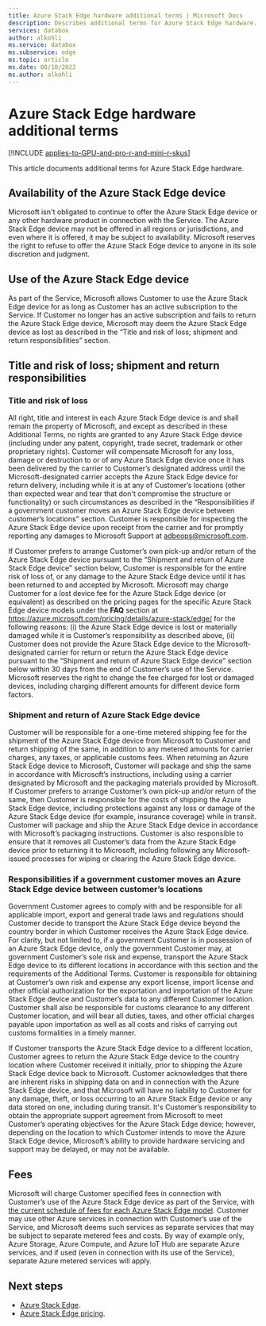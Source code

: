 ```yaml
---
title: Azure Stack Edge hardware additional terms | Microsoft Docs
description: Describes additional terms for Azure Stack Edge hardware.
services: databox
author: alkohli
ms.service: databox
ms.subservice: edge
ms.topic: article
ms.date: 08/10/2022
ms.author: alkohli
---
```

# Azure Stack Edge hardware additional terms

[!INCLUDE [applies-to-GPU-and-pro-r-and-mini-r-skus](../../includes/azure-stack-edge-applies-to-gpu-pro-r-mini-r-sku.md)]

This article documents additional terms for Azure Stack Edge hardware.

## Availability of the Azure Stack Edge device

Microsoft isn't obligated to continue to offer the Azure Stack Edge device or any other hardware product in connection with the Service. The Azure Stack Edge device may not be offered in all regions or jurisdictions, and even where it is offered, it may be subject to availability. Microsoft reserves the right to refuse to offer the Azure Stack Edge device to anyone in its sole discretion and judgment.

## Use of the Azure Stack Edge device
As part of the Service, Microsoft allows Customer to use the Azure Stack Edge device for as long as Customer has an active subscription to the Service. If Customer no longer has an active subscription and fails to return the Azure Stack Edge device, Microsoft may deem the Azure Stack Edge device as lost as described in the “Title and risk of loss; shipment and return responsibilities” section.

## Title and risk of loss; shipment and return responsibilities  

### Title and risk of loss

All right, title and interest in each Azure Stack Edge device is and shall remain the property of Microsoft, and except as described in these Additional Terms, no rights are granted to any Azure Stack Edge device (including under any patent, copyright, trade secret, trademark or other proprietary rights). Customer will compensate Microsoft for any loss, damage or destruction to or of any Azure Stack Edge device once it has been delivered by the carrier to Customer’s designated address until the Microsoft-designated carrier accepts the Azure Stack Edge device for return delivery, including while it is at any of Customer’s locations (other than expected wear and tear that don't compromise the structure or functionality) or such circumstances as described in the “Responsibilities if a government customer moves an Azure Stack Edge device between customer’s locations” section. Customer is responsible for inspecting the Azure Stack Edge device upon receipt from the carrier and for promptly reporting any damages to Microsoft Support at [adbeops@microsoft.com](mailto:adbeops@microsoft.com). 

If Customer prefers to arrange Customer’s own pick-up and/or return of the Azure Stack Edge device pursuant to the “Shipment and return of Azure Stack Edge device” section below, Customer is responsible for the entire risk of loss of, or any damage to the Azure Stack Edge device until it has been returned to and accepted by Microsoft.
Microsoft may charge Customer for a lost device fee for the Azure Stack Edge device (or equivalent) as described on the pricing pages for the specific Azure Stack Edge device models under the **FAQ** section at https://azure.microsoft.com/pricing/details/azure-stack/edge/ for the following reasons: (i) the Azure Stack Edge device is lost or materially damaged while it is Customer’s responsibility as described above, (ii) Customer does not provide the Azure Stack Edge device to the Microsoft-designated carrier for return or return the Azure Stack Edge device pursuant to the “Shipment and return of Azure Stack Edge device” section below within 30 days from the end of Customer’s use of the Service. Microsoft reserves the right to change the fee charged for lost or damaged devices, including charging different amounts for different device form factors.

### Shipment and return of Azure Stack Edge device

Customer will be responsible for a one-time metered shipping fee for the shipment of the Azure Stack Edge device from Microsoft to Customer and return shipping of the same, in addition to any metered amounts for carrier charges, any taxes, or applicable customs fees. When returning an Azure Stack Edge device to Microsoft, Customer will package and ship the same in accordance with Microsoft’s instructions, including using a carrier designated by Microsoft and the packaging materials provided by Microsoft. If Customer prefers to arrange Customer’s own pick-up and/or return of the same, then Customer is responsible for the costs of shipping the Azure Stack Edge device, including protections against any loss or damage of the Azure Stack Edge device (for example, insurance coverage) while in transit. Customer will package and ship the Azure Stack Edge device in accordance with Microsoft’s packaging instructions. Customer is also responsible to ensure that it removes all Customer’s data from the Azure Stack Edge device prior to returning it to Microsoft, including following any Microsoft-issued processes for wiping or clearing the Azure Stack Edge device.

### Responsibilities if a government customer moves an Azure Stack Edge device between customer’s locations

Government Customer agrees to comply with and be responsible for all applicable import, export and general trade laws and regulations should Customer decide to transport the Azure Stack Edge device beyond the country border in which Customer receives the Azure Stack Edge device. For clarity, but not limited to, if a government Customer is in possession of an Azure Stack Edge device, only the government Customer may, at government Customer’s sole risk and expense, transport the Azure Stack Edge device to its different locations in accordance with this section and the requirements of the Additional Terms. Customer is responsible for obtaining at Customer’s own risk and expense any export license, import license and other official authorization for the exportation and importation of the Azure Stack Edge device and Customer’s data to any different Customer location. Customer shall also be responsible for customs clearance to any different Customer location, and will bear all duties, taxes, and other official charges payable upon importation as well as all costs and risks of carrying out customs formalities in a timely manner.
   
If Customer transports the Azure Stack Edge device to a different location, Customer agrees to return the Azure Stack Edge device to the country location where Customer received it initially, prior to shipping the Azure Stack Edge device back to Microsoft. Customer acknowledges that there are inherent risks in shipping data on and in connection with the Azure Stack Edge device, and that Microsoft will have no liability to Customer for any damage, theft, or loss occurring to an Azure Stack Edge device or any data stored on one, including during transit. It's Customer’s responsibility to obtain the appropriate support agreement from Microsoft to meet Customer’s operating objectives for the Azure Stack Edge device; however, depending on the location to which Customer intends to move the Azure Stack Edge device, Microsoft’s ability to provide hardware servicing and support may be delayed, or may not be available.

## Fees

Microsoft will charge Customer specified fees in connection with Customer’s use of the Azure Stack Edge device as part of the Service, with [the current schedule of fees for each Azure Stack Edge model](https://azure.microsoft.com/pricing/details/azure-stack/edge/). Customer may use other Azure services in connection with Customer’s use of the Service, and Microsoft deems such services as separate services that may be subject to separate metered fees and costs. By way of example only, Azure Storage, Azure Compute, and Azure IoT Hub are separate Azure services, and if used (even in connection with its use of the Service), separate Azure metered services will apply.

## Next steps

- [Azure Stack Edge](https://azure.microsoft.com/products/azure-stack/edge/#overview).
- [Azure Stack Edge pricing](https://azure.microsoft.com/pricing/details/azure-stack/edge/).
